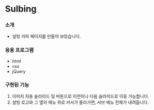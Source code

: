 <h1>Sulbing</h1>
<h3>소개</h3>
<ul>
  <li>설빙 카피 페이지를 만들어 보았습니다.</li>
</ul>
<h3>응용 프로그램</h3>
<ul>
  <li>html</li>
  <li>css</li>
  <li>jQuery</li>
</ul>
<h3> 구현된 기능</h3>
<ol>
  <li>이미지 자동 슬라이드 및 버튼으로 이전이나 다음 슬라이드로 이동 가능합니다.</li>
  <li>설빙 로고와 그 옆의 메뉴 위로 커서가 올라가면, 서브 메뉴 전체가 내려옵니다.</li>
</ol>
